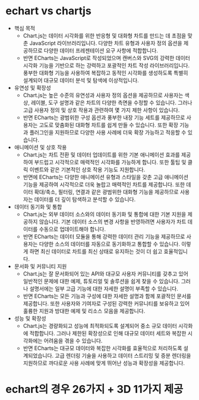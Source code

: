# echart vs chartjs
* 핵심 목적
  * Chart.js는 데이터 시각화를 위한 반응형 및 대화형 차트를 만드는 데 초점을 맞춘 JavaScript 라이브러리입니다. 다양한 차트 유형과 사용자 정의 옵션을 제공하므로 다양한 데이터 프레젠테이션 요구 사항에 적합합니다.
  * 반면 ECharts는 JavaScript로 작성되었으며 캔버스와 SVG의 강력한 데이터 시각화 기능을 기반으로 하는 강력하고 포괄적인 차트 작성 라이브러리입니다. 풍부한 대화형 기능을 사용하여 복잡하고 동적인 시각화를 생성하도록 특별히 설계되어 대규모 데이터 분석 및 탐색에 이상적입니다.
* 유연성 및 확장성
  * Chart.js는 높은 수준의 유연성과 사용자 정의 옵션을 제공하므로 사용자는 색상, 레이블, 도구 설명과 같은 차트의 다양한 측면을 수정할 수 있습니다. 그러나 고급 사용자 정의 및 상호 작용과 관련하여 몇 가지 제한 사항이 있습니다.
  * 반면 ECharts는 광범위한 구성 옵션과 풍부한 내장 기능 세트를 제공하므로 사용자는 고도로 맞춤화된 대화형 차트를 쉽게 만들 수 있습니다. 또한 확장 기능과 플러그인을 지원하므로 다양한 사용 사례에 더욱 확장 가능하고 적응할 수 있습니다.
* 애니메이션 및 상호 작용
  * Chart.js는 차트 전환 및 데이터 업데이트를 위한 기본 애니메이션 효과를 제공하여 부드럽고 시각적으로 매력적인 시각화를 가능하게 합니다. 또한 툴팁 및 클릭 이벤트와 같은 기본적인 상호 작용 기능도 지원합니다.
  * 반면에 ECharts는 다양한 애니메이션 유형과 스타일을 갖춘 고급 애니메이션 기능을 제공하여 시각적으로 더욱 놀랍고 매력적인 차트를 제공합니다. 또한 데이터 확대/축소, 필터링, 연결과 같은 광범위한 대화형 기능을 제공하므로 사용자는 데이터를 더 깊이 탐색하고 분석할 수 있습니다.
* 데이터 동기화 및 통합
  * Chart.js는 외부 데이터 소스와의 데이터 동기화 및 통합에 대한 기본 지원을 제공하지 않습니다. 기본 데이터 소스의 변경 사항을 반영하려면 사용자가 차트 데이터를 수동으로 업데이트해야 합니다.
  * 반면 ECharts는 데이터 모듈을 통해 강력한 데이터 관리 기능을 제공하므로 사용자는 다양한 소스의 데이터를 자동으로 동기화하고 통합할 수 있습니다. 이렇게 하면 최신 데이터로 차트를 최신 상태로 유지하는 것이 더 쉽고 효율적입니다.
* 문서화 및 커뮤니티 지원
  * Chart.js는 잘 문서화되어 있는 API와 대규모 사용자 커뮤니티를 갖추고 있어 일반적인 문제에 대한 예제, 튜토리얼 및 솔루션을 쉽게 찾을 수 있습니다. 그러나 설명서에는 일부 고급 기능에 대한 자세한 설명이 부족할 수 있습니다.
  * 반면 ECharts는 모든 기능과 구성에 대한 자세한 설명과 함께 포괄적인 문서를 제공합니다. 또한 사용자와 기여자로 구성된 강력한 커뮤니티를 보유하고 있어 훌륭한 지원과 방대한 예제 및 리소스 모음을 제공합니다.
* 성능 및 확장성
  * Chart.js는 경량화되고 성능에 최적화되도록 설계되어 중소 규모 데이터 시각화에 적합합니다. 그러나 제한된 확장성으로 인해 대규모 데이터 세트와 복잡한 시각화에는 어려움을 겪을 수 있습니다.
  * 반면 ECharts는 대규모 데이터와 복잡한 시각화를 효율적으로 처리하도록 설계되었습니다. 고급 렌더링 기술을 사용하고 데이터 스트리밍 및 증분 렌더링을 지원하므로 까다로운 사용 사례에 맞게 뛰어난 성능과 확장성을 제공합니다.
 
# echart의 경우 26가지 + 3D 11가지 제공
